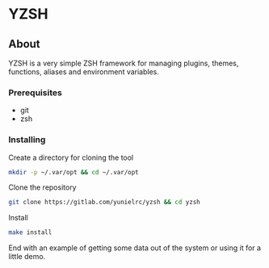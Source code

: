 # YZSH

## About

YZSH is a very simple ZSH framework for managing plugins, themes, functions,
aliases and environment variables.

### Prerequisites

- git
- zsh

### Installing

Create a directory for cloning the tool

```sh
mkdir -p ~/.var/opt && cd ~/.var/opt
```

Clone the repository

```sh
git clone https://gitlab.com/yunielrc/yzsh && cd yzsh
```

Install

```sh
make install
```

End with an example of getting some data out of the system or using it for a little demo.
